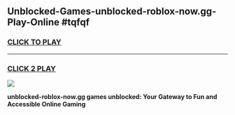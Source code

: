 
## Unblocked-Games-unblocked-roblox-now.gg-Play-Online #tqfqf
<h3>
<a href="https://news.freeplayer.one?title=unblocked-roblox-now.gg&ref=3">CLICK TO PLAY</a></h3>
<hr>

<h3>
<a href="https://news.freeplayer.one?title=unblocked-roblox-now.gg&ref=3">CLICK 2 PLAY</a>
  
</h3>

<a href="https://news.freeplayer.one?title=unblocked-roblox-now.gg&ref=3"><img src="https://clearcache.store/games.png"></a>


**unblocked-roblox-now.gg games unblocked: Your Gateway to Fun and Accessible Online Gaming**
